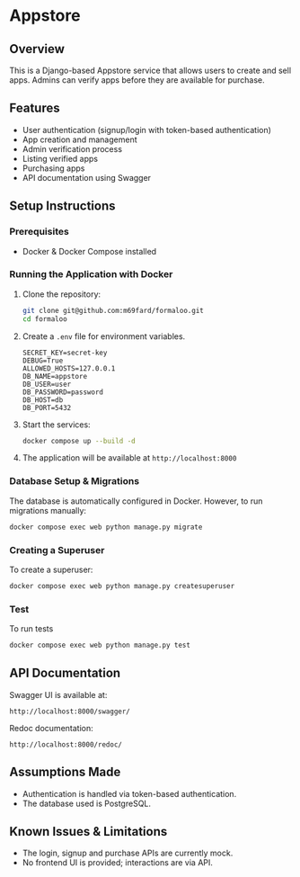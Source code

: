 # Appstore

## Overview
This is a Django-based Appstore service that allows users to create and sell apps. Admins can verify apps before they are available for purchase.

## Features
- User authentication (signup/login with token-based authentication)
- App creation and management
- Admin verification process
- Listing verified apps
- Purchasing apps
- API documentation using Swagger

## Setup Instructions
### Prerequisites
- Docker & Docker Compose installed

### Running the Application with Docker
1. Clone the repository:
   ```sh
   git clone git@github.com:m69fard/formaloo.git
   cd formaloo
   ```

2. Create a `.env` file for environment variables.

   ```
   SECRET_KEY=secret-key
   DEBUG=True
   ALLOWED_HOSTS=127.0.0.1
   DB_NAME=appstore
   DB_USER=user
   DB_PASSWORD=password
   DB_HOST=db
   DB_PORT=5432
   ```

3. Start the services:
   ```sh
   docker compose up --build -d
   ```

4. The application will be available at `http://localhost:8000`

### Database Setup & Migrations
The database is automatically configured in Docker. However, to run migrations manually:
```sh
docker compose exec web python manage.py migrate
```

### Creating a Superuser
To create a superuser:
```sh
docker compose exec web python manage.py createsuperuser
```

### Test
To run tests
```sh
docker compose exec web python manage.py test
```


## API Documentation
Swagger UI is available at:
```
http://localhost:8000/swagger/
```
Redoc documentation:
```
http://localhost:8000/redoc/
```

## Assumptions Made
- Authentication is handled via token-based authentication.
- The database used is PostgreSQL.

## Known Issues & Limitations
- The login, signup and purchase APIs are currently mock.
- No frontend UI is provided; interactions are via API.

